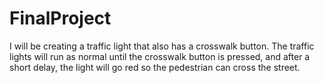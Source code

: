 # FinalProject
I will be creating a traffic light that also has a crosswalk button. The traffic lights will run as normal until the crosswalk button is pressed, and after
a short delay, the light will go red so the pedestrian can cross the street.
